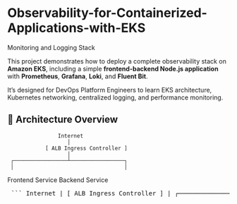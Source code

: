 # Observability-for-Containerized-Applications-with-EKS
Monitoring and Logging Stack

This project demonstrates how to deploy a complete observability stack on **Amazon EKS**, including a simple **frontend-backend Node.js application** with **Prometheus**, **Grafana**, **Loki**, and **Fluent Bit**.

It’s designed for DevOps Platform Engineers to learn EKS architecture, Kubernetes networking, centralized logging, and performance monitoring.

## 🧱 Architecture Overview

                    Internet
                       │
                [ ALB Ingress Controller ]
                       │
     ┌─────────────────┴─────────────────┐
     │                                   │
Frontend Service                   Backend Service

<pre> ``` Internet | [ ALB Ingress Controller ] | ┌─────────────────┴─────────────────┐ | | Frontend Service Backend Service (Node.js App on port 3000) (Node.js App on port 5000) | | Pods (Frontend) Pods (Backend) | | └────────────┬──────────────────────┘ | Fluent Bit (log collection) | ┌─────────────┴──────────────┐ | | [ Loki ] [ Prometheus ] | [ Grafana ] ``` </pre>
